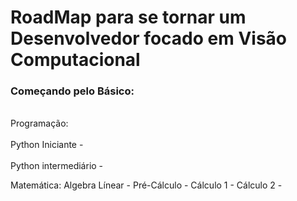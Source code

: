 # RoadMap para se tornar um Desenvolvedor focado em Visão Computacional



<h3>Começando pelo Básico:</h3>

<br>Programação:</br>
<br>Python Iniciante - </br>
<br>Python intermediário - </br>


Matemática:
Algebra Línear - 
Pré-Cálculo -
Cálculo 1 - 
Cálculo 2 -

